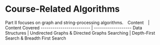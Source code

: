 # Course-Related Algorithms
Part II focuses on graph and string-processing algorithms.
⠀Content⠀                | Content Covered 
------------------------- | ------------------- 
 Data Structures | Undirected Graphs & Directed Graphs
 Searching | Depth-First Search & Breadth First Search
